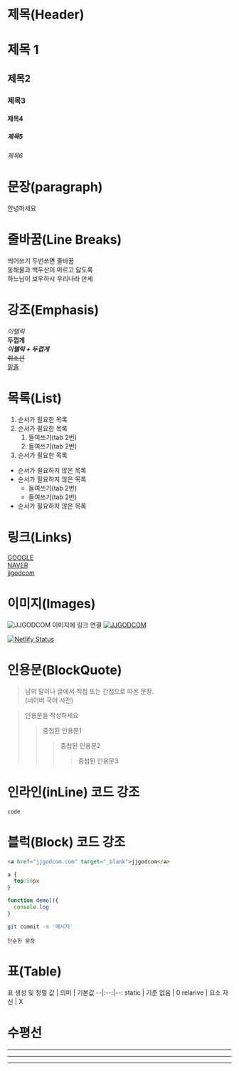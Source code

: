 # 제목(Header)
# 제목 1
## 제목2
### 제목3
#### 제목4
##### 제목5
###### 제목6

# 문장(paragraph)
안녕하세요

# 줄바꿈(Line Breaks)
띄어쓰기 두번쓰면 줄바꿈  
동해물과 백두산이 마르고 닳도록 <br>
하느님이 보우하시 우리나라 만세

# 강조(Emphasis)
_이텔릭_  
**두껍게**  
**_이텔릭 + 두껍게_**  
~~취소선~~  
<u>밑줄</u>

# 목록(List)
1. 순서가 필요한 목록
1. 순서가 필요한 목록
    1. 들여쓰기(tab 2번)
    1. 들여쓰기(tab 2번)
1. 순서가 필요한 목록

- 순서가 필요하지 않은 목록
- 순서가 필요하지 않은 목록
    - 들여쓰기(tab 2번)
    - 들여쓰기(tab 2번)
- 순서가 필요하지 않은 목록

# 링크(Links)
[GOOGLE](https://www.google.co.kr/)  
[NAVER](https://www.naver.com/ "NAVER로 이동!")  
<a href="jjgodcom.com" target="_blank">jjgodcom</a>

# 이미지(Images)
![JJGODCOM](http://jjgodcom.com/resources/images/global/logo.png)
이미지에 링크 연결
[![JJGODCOM](http://jjgodcom.com/resources/images/global/logo.png)](jjgodcom.com)

[![Netlify Status](https://api.netlify.com/api/v1/badges/9f2f756f-e1fc-48d9-9c07-b7d7433d8aaa/deploy-status)](http://jjgodcom.com/)

# 인용문(BlockQuote)
> 남의 말이나 글에서 직접 또는 간접으로 따온 문장.  
> (네이버 국어 사전)

> 인용문을 작성하세요
>> 중첩된 인용문1
>>> 중첩된 인용문2
>>>> 중첩된 인용문3

# 인라인(inLine) 코드 강조
`code`

# 블럭(Block) 코드 강조
```html
<a href="jjgodcom.com" target="_blank">jjgodcom</a>
```

```css
a {
  top:50px
}
```

```javascript
function demo(){
  console.log
}
```

```bash
git commit -m '메시지'
```

```plaintext
단순한 문장
```

# 표(Table)
표 생성 및 정렬
값 | 의미 | 기본값
--|:--:|--:
static | 기준 없음 | 0
relarive | 요소 자신 | X

# 수평선
---
***
___

